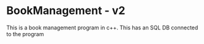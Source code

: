 # BookManagement - v2
This is a book management program in c++. This has an SQL DB connected to the program 
